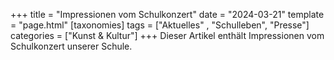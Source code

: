 +++
title = "Impressionen vom Schulkonzert"
date = "2024-03-21"
template = "page.html"
[taxonomies]
tags = ["Aktuelles" , "Schulleben", "Presse"]
categories = ["Kunst & Kultur"]
+++
Dieser Artikel enthält Impressionen vom Schulkonzert unserer Schule.

<!-- more -->